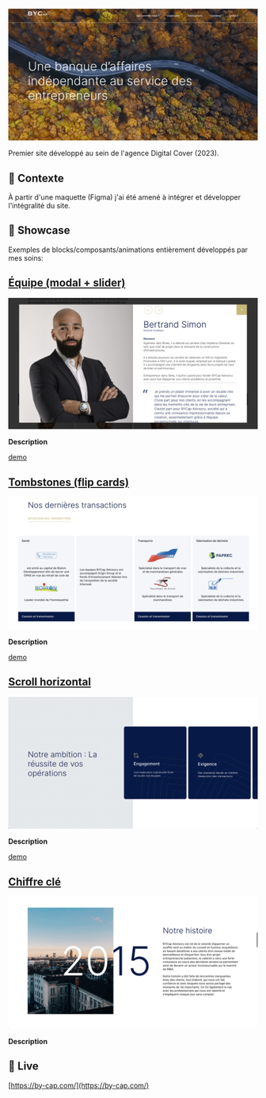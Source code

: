 ![Screenshot](screenshot.png)

Premier site développé au sein de l'agence Digital Cover (2023).

## 📍 Contexte

À partir d'une maquette (Figma) j'ai été amené à intégrer et développer l'intégralité du site.


## 👀 Showcase

Exemples de blocks/composants/animations entièrement développés par mes soins:

## [Équipe (modal + slider)](https://github.com/idrissdiakite/bycap-wp-gsap/tree/main/team-members)

![Screenshot](https://github.com/idrissdiakite/bycap-wp-gsap/blob/main/team-members/screenshot.png)

**Description** 


<a href="https://www.youtube.com/watch?v=n8dcZ58DhBM" target="_blank">demo</a>



## [Tombstones (flip cards)](https://github.com/idrissdiakite/bycap-wp-gsap/tree/main/tombstones)

![Screenshot](https://github.com/idrissdiakite/bycap-wp-gsap/blob/main/tombstones/screenshot.png)

**Description** 


<a href="https://www.youtube.com/watch?v=IBsneJmI-bw" target="_blank">demo</a>



## [Scroll horizontal](https://github.com/idrissdiakite/bycap-wp-gsap/tree/main/horizontal-scroll)

![Screenshot](https://github.com/idrissdiakite/bycap-wp-gsap/blob/main/horizontal-scroll/screenshot.png)

**Description** 


<a href="https://www.youtube.com/watch?v=Ih7O6hxIVHA" target="_blank">demo</a>



## [Chiffre clé](https://github.com/idrissdiakite/bycap-wp-gsap/tree/main/key-figure)

![Screenshot](https://github.com/idrissdiakite/bycap-wp-gsap/blob/main/key-figure/screenshot.png)

**Description** 


## 💫 Live

[https://by-cap.com/](https://by-cap.com/)
